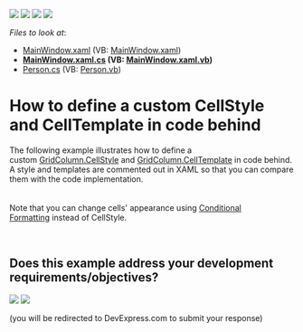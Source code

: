 <!-- default badges list -->
![](https://img.shields.io/endpoint?url=https://codecentral.devexpress.com/api/v1/VersionRange/128649710/21.1.5%2B)
[![](https://img.shields.io/badge/Open_in_DevExpress_Support_Center-FF7200?style=flat-square&logo=DevExpress&logoColor=white)](https://supportcenter.devexpress.com/ticket/details/E5102)
[![](https://img.shields.io/badge/📖_How_to_use_DevExpress_Examples-e9f6fc?style=flat-square)](https://docs.devexpress.com/GeneralInformation/403183)
[![](https://img.shields.io/badge/💬_Leave_Feedback-feecdd?style=flat-square)](#does-this-example-address-your-development-requirementsobjectives)
<!-- default badges end -->
<!-- default file list -->
*Files to look at*:

* [MainWindow.xaml](./CS/fGrid11/MainWindow.xaml) (VB: [MainWindow.xaml](./VB/fGrid11/MainWindow.xaml))
* **[MainWindow.xaml.cs](./CS/fGrid11/MainWindow.xaml.cs) (VB: [MainWindow.xaml.vb](./VB/fGrid11/MainWindow.xaml.vb))**
* [Person.cs](./CS/fGrid11/Person.cs) (VB: [Person.vb](./VB/fGrid11/Person.vb))
<!-- default file list end -->
# How to define a custom CellStyle and CellTemplate in code behind 


<p>The following example illustrates how to define a custom <a href="https://documentation.devexpress.com/WPF/DevExpress.Xpf.Grid.ColumnBase.CellStyle.property">GridColumn.CellStyle</a> and <a href="https://documentation.devexpress.com/WPF/DevExpress.Xpf.Grid.ColumnBase.CellTemplate.property">GridColumn.CellTemplate</a> in code behind. A style and templates are commented out in XAML so that you can compare them with the code implementation.<br><br><br>Note that you can change cells' appearance using <a href="https://documentation.devexpress.com/WPF/17130/Controls-and-Libraries/Data-Grid/Conditional-Formatting">Conditional Formatting</a> instead of CellStyle.</p>

<br/>


<!-- feedback -->
## Does this example address your development requirements/objectives?

[<img src="https://www.devexpress.com/support/examples/i/yes-button.svg"/>](https://www.devexpress.com/support/examples/survey.xml?utm_source=github&utm_campaign=wpf-data-grid-define-cellstyle-and-celltemplate-in-code-behind&~~~was_helpful=yes) [<img src="https://www.devexpress.com/support/examples/i/no-button.svg"/>](https://www.devexpress.com/support/examples/survey.xml?utm_source=github&utm_campaign=wpf-data-grid-define-cellstyle-and-celltemplate-in-code-behind&~~~was_helpful=no)

(you will be redirected to DevExpress.com to submit your response)
<!-- feedback end -->
